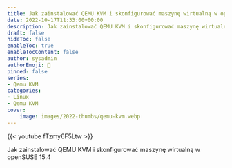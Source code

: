 ```yaml
---
title: Jak zainstalować QEMU KVM i skonfigurować maszynę wirtualną w openSUSE 15.4
date: 2022-10-17T11:33:00+00:00
description: Jak zainstalować QEMU KVM i skonfigurować maszynę wirtualną w openSUSE 15.4
draft: false
hideToc: false
enableToc: true
enableTocContent: false
author: sysadmin
authorEmoji: 🐧
pinned: false
series:
- Qemu KVM
categories:
- Linux
- Qemu KVM
cover:
    image: images/2022-thumbs/qemu-kvm.webp
---
```

{{< youtube fTzmy6F5Ltw >}}
<figcaption>Jak zainstalować QEMU KVM i skonfigurować maszynę wirtualną w openSUSE 15.4</figcaption>